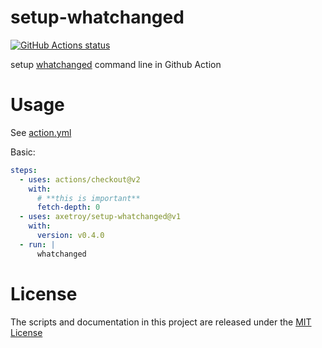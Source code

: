 # setup-whatchanged

[![GitHub Actions status](https://github.com/whatchanged-community/setup-whatchanged/workflows/ci/badge.svg?branch=master)](https://github.com/whatchanged-community/setup-whatchanged/actions)

setup [whatchanged](https://github.com/whatchanged-community/whatchanged) command line in
Github Action

# Usage

See [action.yml](action.yml)

Basic:

```yaml
steps:
  - uses: actions/checkout@v2
    with:
      # **this is important**
      fetch-depth: 0
  - uses: axetroy/setup-whatchanged@v1
    with:
      version: v0.4.0
  - run: |
      whatchanged
```

# License

The scripts and documentation in this project are released under the
[MIT License](LICENSE)

